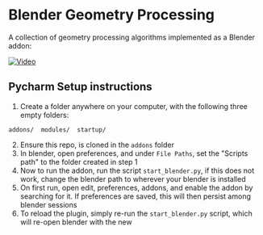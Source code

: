 # Blender Geometry Processing

A collection of geometry processing algorithms implemented as a Blender addon:

[![Video](https://img.youtube.com/vi/GvlJ_SaGOhw/maxresdefault.jpg)](https://www.youtube.com/watch?v=GvlJ_SaGOhw)

## Pycharm Setup instructions

1. Create a folder anywhere on your computer, with the following three empty folders:

```
addons/  modules/  startup/
```

2. Ensure this repo, is cloned in the `addons` folder
3. In blender, open preferences, and under `File Paths`, set the "Scripts path" to the folder created in step 1
4. Now to run the addon, run the script `start_blender.py`, if this does not work, change the blender path to wherever your blender is installed
5. On first run, open edit, preferences, addons, and enable the addon by searching for it. If preferences are saved, this will then persist among blender sessions
6. To reload the plugin, simply re-run the `start_blender.py` script, which will re-open blender with the new



